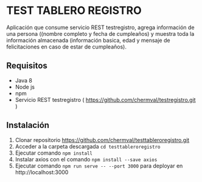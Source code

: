 # TEST TABLERO REGISTRO
Aplicación que consume servicio REST testregistro, agrega información de una persona ((nombre completo y fecha de cumpleaños) y muestra toda la información almacenada (información basica, edad y mensaje de felicitaciones en caso de estar de cumpleaños).

## Requisitos
- Java 8
- Node js
- npm
- Servicio REST testregistro ( https://github.com/chermval/testregistro.git )

## Instalación
1. Clonar repositorio https://github.com/chermval/testtableroregistro.git
2. Acceder a la carpeta descargada `cd testtableroregistro`
3. Ejecutar comando `npm install`
4. Instalar axios con el comando `npm install --save axios`
5. Ejecutar comando `npm run serve -- --port 3000`  para deployar en http://localhost:3000


